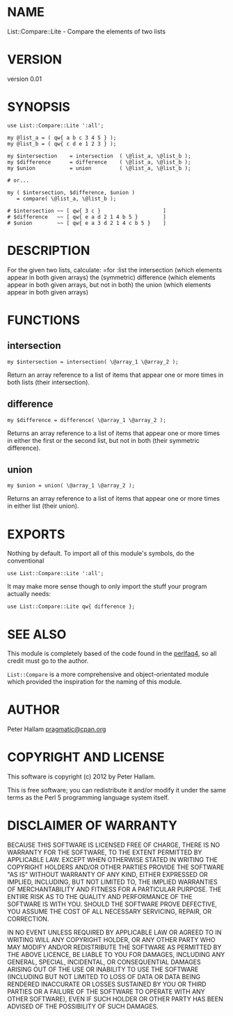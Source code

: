 # NAME

List::Compare::Lite - Compare the elements of two lists

# VERSION

version 0.01

# SYNOPSIS

    use List::Compare::Lite ':all';

    my @list_a = ( qw{ a b c 3 4 5 } );
    my @list_b = ( qw{ c d e 1 2 3 } );

    my $intersection    = intersection  ( \@list_a, \@list_b );
    my $difference      = difference    ( \@list_a, \@list_b );
    my $union           = union         ( \@list_a, \@list_b );

    # or...

    my ( $intersection, $difference, $union )
       = compare( \@list_a, \@list_b );

    # $intersection ~~ [ qw{ 3 c }                    ]
    # $difference   ~~ [ qw{ e a d 2 1 4 b 5 }        ]
    # $union        ~~ [ qw{ e a 3 d 2 1 4 c b 5 }    ]

# DESCRIPTION

For the given two lists, calculate:
=for :list
the intersection (which elements appear in both given arrays)
the (symmetric) difference (which elements appear in both given arrays, but not in both)
the union (which elements appear in both given arrays)

# FUNCTIONS

## intersection

    my $intersection = intersection( \@array_1 \@array_2 );

Return an array reference to a list of items that appear one or more times in both lists (their intersection).

## difference

    my $difference = difference( \@array_1 \@array_2 );

Returns an array reference to a list of items that appear one or more times in either the first or the second list, but not in both (their symmetric difference).

## union

    my $union = union( \@array_1 \@array_2 );

Returns an array reference to a list of items that appear one or more times in either list (their union).

# EXPORTS

Nothing by default. To import all of this module's symbols, do the conventional

    use List::Compare::Lite ':all';

It may make more sense though to only import the stuff your program actually
needs:

    use List::Compare::Lite qw{ difference };

# SEE ALSO

This module is completely based of the code found in the [perlfaq4](http://perldoc.perl.org/perlfaq4.html\#How-do-I-compute-the-difference-of-two-arrays?-How-do-I-compute-the-intersection-of-two-arrays?), so all credit must go to the author.

`List::Compare` is a more comprehensive and object-orientated module which provided the inspiration for the naming of this module.

# AUTHOR

Peter Hallam <pragmatic@cpan.org>

# COPYRIGHT AND LICENSE

This software is copyright (c) 2012 by Peter Hallam.

This is free software; you can redistribute it and/or modify it under
the same terms as the Perl 5 programming language system itself.

# DISCLAIMER OF WARRANTY

BECAUSE THIS SOFTWARE IS LICENSED FREE OF CHARGE, THERE IS NO WARRANTY
FOR THE SOFTWARE, TO THE EXTENT PERMITTED BY APPLICABLE LAW. EXCEPT
WHEN OTHERWISE STATED IN WRITING THE COPYRIGHT HOLDERS AND/OR OTHER
PARTIES PROVIDE THE SOFTWARE "AS IS" WITHOUT WARRANTY OF ANY KIND,
EITHER EXPRESSED OR IMPLIED, INCLUDING, BUT NOT LIMITED TO, THE
IMPLIED WARRANTIES OF MERCHANTABILITY AND FITNESS FOR A PARTICULAR
PURPOSE. THE ENTIRE RISK AS TO THE QUALITY AND PERFORMANCE OF THE
SOFTWARE IS WITH YOU. SHOULD THE SOFTWARE PROVE DEFECTIVE, YOU ASSUME
THE COST OF ALL NECESSARY SERVICING, REPAIR, OR CORRECTION.

IN NO EVENT UNLESS REQUIRED BY APPLICABLE LAW OR AGREED TO IN WRITING
WILL ANY COPYRIGHT HOLDER, OR ANY OTHER PARTY WHO MAY MODIFY AND/OR
REDISTRIBUTE THE SOFTWARE AS PERMITTED BY THE ABOVE LICENCE, BE LIABLE
TO YOU FOR DAMAGES, INCLUDING ANY GENERAL, SPECIAL, INCIDENTAL, OR
CONSEQUENTIAL DAMAGES ARISING OUT OF THE USE OR INABILITY TO USE THE
SOFTWARE (INCLUDING BUT NOT LIMITED TO LOSS OF DATA OR DATA BEING
RENDERED INACCURATE OR LOSSES SUSTAINED BY YOU OR THIRD PARTIES OR A
FAILURE OF THE SOFTWARE TO OPERATE WITH ANY OTHER SOFTWARE), EVEN IF
SUCH HOLDER OR OTHER PARTY HAS BEEN ADVISED OF THE POSSIBILITY OF SUCH
DAMAGES.
